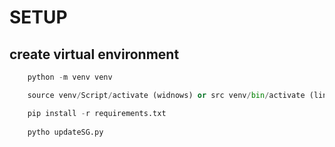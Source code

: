
# SETUP

## create virtual environment

```python
    python -m venv venv

    source venv/Script/activate (widnows) or src venv/bin/activate (linux)

    pip install -r requirements.txt
    
    pytho updateSG.py
```
